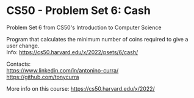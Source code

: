 # CS50 - Problem Set 6: Cash
Problem Set 6 from CS50's Introduction to Computer Science <br />

Program that calculates the minimum number of coins required to give a user change. <br />
Info: https://cs50.harvard.edu/x/2022/psets/6/cash/ <br />

Contacts: <br />
https://www.linkedin.com/in/antonino-curra/ <br />
https://github.com/tonycurra <br />

More info on this course: https://cs50.harvard.edu/x/2022/
